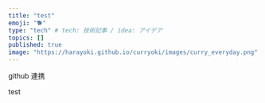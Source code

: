 ```yaml
---
title: "test"
emoji: "🐕"
type: "tech" # tech: 技術記事 / idea: アイデア
topics: []
published: true
image: "https://harayoki.github.io/curryoki/images/curry_everyday.png"
---
```


github 連携

test

